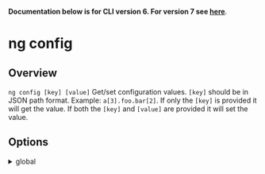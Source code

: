 <!-- Links in /docs/documentation should NOT have `.md` at the end, because they end up in our wiki at release. -->
**Documentation below is for CLI version 6. For version 7 see [here](https://angular.io/cli/config)**.

# ng config

## Overview
`ng config [key] [value]` Get/set configuration values.
`[key]` should be in JSON path format. Example: `a[3].foo.bar[2]`.
If only the `[key]` is provided it will get the value.
If both the `[key]` and `[value]` are provided it will set the value.

## Options
<details>
  <summary>global</summary>
  <p>
    <code>--global</code> (alias: <code>-g</code>)
  </p>
  <p>
    Get/set the value in the global configuration (in your home directory).
  </p>
</details>

